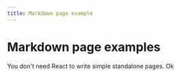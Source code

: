 ```yaml
---
title: Markdown page example
---
```


# Markdown page examples

You don't need React to write simple standalone pages. Ok
<!--stackedit_data:
eyJoaXN0b3J5IjpbMTkwNDI0OTk2NSw1NDkyNjQxMDddfQ==
-->